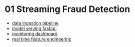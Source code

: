 # 01 Streaming Fraud Detection

- [data ingestion pipeline](./data_ingestion_pipeline.ipynb)
- [model serving fastapi](./model_serving_fastapi.ipynb)
- [monitoring dashboard](./monitoring_dashboard.ipynb)
- [real time feature engineering](./real_time_feature_engineering.ipynb)
